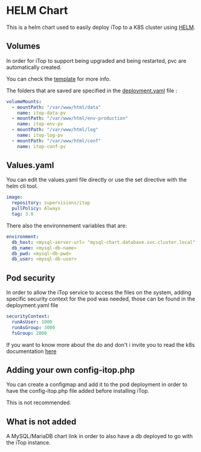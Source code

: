 # HELM Chart

This is a helm chart used to easily deploy iTop to a K8S cluster using [HELM](https://helm.sh/).

## Volumes

In order for iTop to support being upgraded and being restarted, pvc are automatically created.

You can check the [template](./templates/pvc.yaml) for more info.

The folders that are saved are specified in the [deployment.yaml](./templates/deployment.yaml) file :

```yaml
volumeMounts:
  - mountPath: "/var/www/html/data"
    name: itop-data-pv
  - mountPath: "/var/www/html/env-production"
    name: itop-env-pv
  - mountPath: "/var/www/html/log"
    name: itop-log-pv
  - mountPath: "/var/www/html/conf"
    name: itop-conf-pv
```

## Values.yaml

You can edit the values.yaml file directly or use the set directive with the helm cli tool.

```yaml
image:
  repository: supervisions/itop
  pullPolicy: Always
  tag: 3.0
```

There also the environnement variables that are:

```yaml
environment:
  db_host: <mysql-server-url> "mysql-chart.database.svc.cluster.local"
  db_name: <mysql-db-name>
  db_pwd: <mysql-db-pwd>
  db_user: <mysql-db-user>
```

## Pod security

In order to allow the iTop service to access the files on the system, adding specific security context for the pod was needed, those can be found in the deployment.yaml file

```yaml
securityContext:
  runAsUser: 1000
  runAsGroup: 3000
  fsGroup: 2000
```

If you want to know more about the do and don't i invite you to read the k8s documentation [here](https://kubernetes.io/docs/tasks/configure-pod-container/security-context/)

## Adding your own config-itop.php

You can create a configmap and add it to the pod deployment in order to have the config-itop.php file added before installing iTop.

This is not recommended.

## What is not added

A MySQL/MariaDB chart link in order to also have a db deployed to go with the iTop instance.
